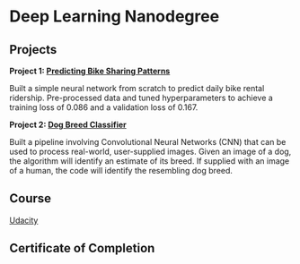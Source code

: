 # Deep Learning Nanodegree

## Projects

**Project 1: [Predicting Bike Sharing Patterns](https://github.com/Wilann/Predicting-Bike-Sharing-Patterns)**

Built a simple neural network from scratch to predict daily bike rental ridership. Pre-processed data and tuned hyperparameters to achieve a training loss of 0.086 and a validation loss of 0.167.

**Project 2: [Dog Breed Classifier](https://github.com/Wilann/Dog-Breed-Classifier)**

Built a pipeline involving Convolutional Neural Networks (CNN) that can be used to process real-world, user-supplied images. Given an image of a dog, the algorithm will identify an estimate of its breed. If supplied with an image of a human, the code will identify the resembling dog breed. 

## Course
[Udacity](https://www.udacity.com/course/deep-learning-nanodegree--nd101)

## Certificate of Completion
